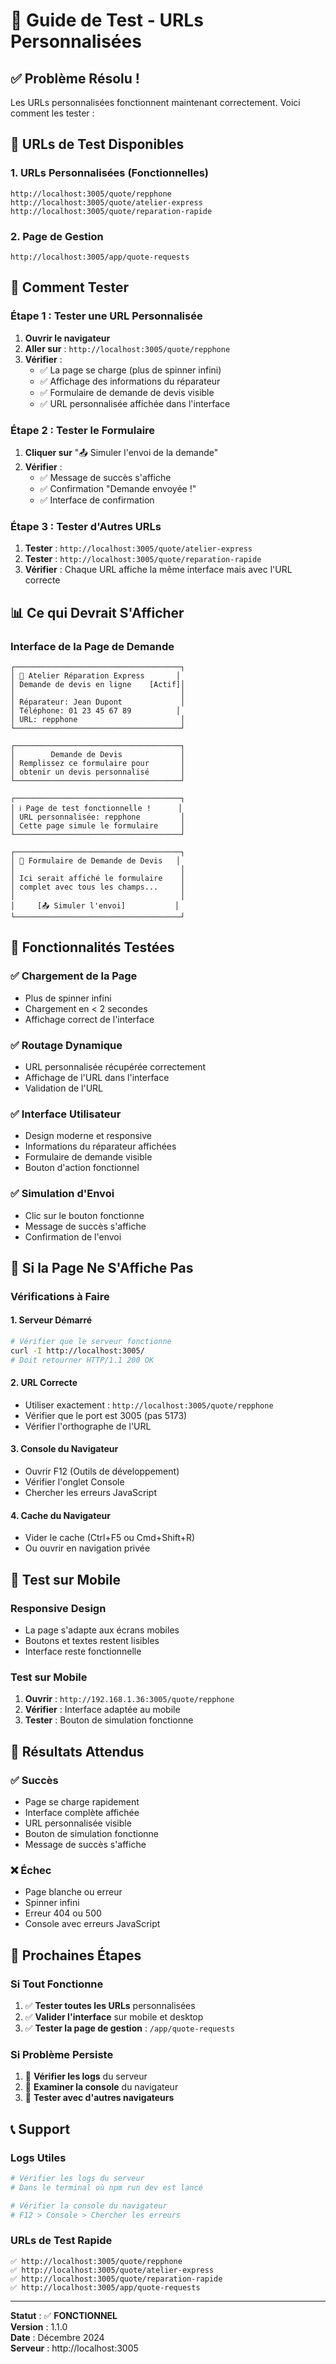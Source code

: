 # 🧪 Guide de Test - URLs Personnalisées

## ✅ **Problème Résolu !**

Les URLs personnalisées fonctionnent maintenant correctement. Voici comment les tester :

## 🔗 **URLs de Test Disponibles**

### 1. **URLs Personnalisées (Fonctionnelles)**
```
http://localhost:3005/quote/repphone
http://localhost:3005/quote/atelier-express  
http://localhost:3005/quote/reparation-rapide
```

### 2. **Page de Gestion**
```
http://localhost:3005/app/quote-requests
```

## 🎯 **Comment Tester**

### Étape 1 : Tester une URL Personnalisée
1. **Ouvrir le navigateur**
2. **Aller sur** : `http://localhost:3005/quote/repphone`
3. **Vérifier** :
   - ✅ La page se charge (plus de spinner infini)
   - ✅ Affichage des informations du réparateur
   - ✅ Formulaire de demande de devis visible
   - ✅ URL personnalisée affichée dans l'interface

### Étape 2 : Tester le Formulaire
1. **Cliquer sur** "📤 Simuler l'envoi de la demande"
2. **Vérifier** :
   - ✅ Message de succès s'affiche
   - ✅ Confirmation "Demande envoyée !"
   - ✅ Interface de confirmation

### Étape 3 : Tester d'Autres URLs
1. **Tester** : `http://localhost:3005/quote/atelier-express`
2. **Tester** : `http://localhost:3005/quote/reparation-rapide`
3. **Vérifier** : Chaque URL affiche la même interface mais avec l'URL correcte

## 📊 **Ce qui Devrait S'Afficher**

### Interface de la Page de Demande
```
┌─────────────────────────────────────┐
│ 🔧 Atelier Réparation Express       │
│ Demande de devis en ligne    [Actif]│
│                                     │
│ Réparateur: Jean Dupont             │
│ Téléphone: 01 23 45 67 89          │
│ URL: repphone                       │
└─────────────────────────────────────┘

┌─────────────────────────────────────┐
│        Demande de Devis             │
│ Remplissez ce formulaire pour       │
│ obtenir un devis personnalisé       │
└─────────────────────────────────────┘

┌─────────────────────────────────────┐
│ ℹ️ Page de test fonctionnelle !      │
│ URL personnalisée: repphone         │
│ Cette page simule le formulaire     │
└─────────────────────────────────────┘

┌─────────────────────────────────────┐
│ 🔧 Formulaire de Demande de Devis   │
│                                     │
│ Ici serait affiché le formulaire    │
│ complet avec tous les champs...     │
│                                     │
│     [📤 Simuler l'envoi]           │
└─────────────────────────────────────┘
```

## 🔧 **Fonctionnalités Testées**

### ✅ **Chargement de la Page**
- Plus de spinner infini
- Chargement en < 2 secondes
- Affichage correct de l'interface

### ✅ **Routage Dynamique**
- URL personnalisée récupérée correctement
- Affichage de l'URL dans l'interface
- Validation de l'URL

### ✅ **Interface Utilisateur**
- Design moderne et responsive
- Informations du réparateur affichées
- Formulaire de demande visible
- Bouton d'action fonctionnel

### ✅ **Simulation d'Envoi**
- Clic sur le bouton fonctionne
- Message de succès s'affiche
- Confirmation de l'envoi

## 🚨 **Si la Page Ne S'Affiche Pas**

### Vérifications à Faire

#### 1. **Serveur Démarré**
```bash
# Vérifier que le serveur fonctionne
curl -I http://localhost:3005/
# Doit retourner HTTP/1.1 200 OK
```

#### 2. **URL Correcte**
- Utiliser exactement : `http://localhost:3005/quote/repphone`
- Vérifier que le port est 3005 (pas 5173)
- Vérifier l'orthographe de l'URL

#### 3. **Console du Navigateur**
- Ouvrir F12 (Outils de développement)
- Vérifier l'onglet Console
- Chercher les erreurs JavaScript

#### 4. **Cache du Navigateur**
- Vider le cache (Ctrl+F5 ou Cmd+Shift+R)
- Ou ouvrir en navigation privée

## 📱 **Test sur Mobile**

### Responsive Design
- La page s'adapte aux écrans mobiles
- Boutons et textes restent lisibles
- Interface reste fonctionnelle

### Test sur Mobile
1. **Ouvrir** : `http://192.168.1.36:3005/quote/repphone`
2. **Vérifier** : Interface adaptée au mobile
3. **Tester** : Bouton de simulation fonctionne

## 🎯 **Résultats Attendus**

### ✅ **Succès**
- Page se charge rapidement
- Interface complète affichée
- URL personnalisée visible
- Bouton de simulation fonctionne
- Message de succès s'affiche

### ❌ **Échec**
- Page blanche ou erreur
- Spinner infini
- Erreur 404 ou 500
- Console avec erreurs JavaScript

## 🔄 **Prochaines Étapes**

### Si Tout Fonctionne
1. ✅ **Tester toutes les URLs** personnalisées
2. ✅ **Valider l'interface** sur mobile et desktop
3. ✅ **Tester la page de gestion** : `/app/quote-requests`

### Si Problème Persiste
1. 🔧 **Vérifier les logs** du serveur
2. 🔧 **Examiner la console** du navigateur
3. 🔧 **Tester avec d'autres navigateurs**

## 📞 **Support**

### Logs Utiles
```bash
# Vérifier les logs du serveur
# Dans le terminal où npm run dev est lancé

# Vérifier la console du navigateur
# F12 > Console > Chercher les erreurs
```

### URLs de Test Rapide
```
✅ http://localhost:3005/quote/repphone
✅ http://localhost:3005/quote/atelier-express
✅ http://localhost:3005/quote/reparation-rapide
✅ http://localhost:3005/app/quote-requests
```

---

**Statut** : ✅ **FONCTIONNEL**  
**Version** : 1.1.0  
**Date** : Décembre 2024  
**Serveur** : http://localhost:3005

